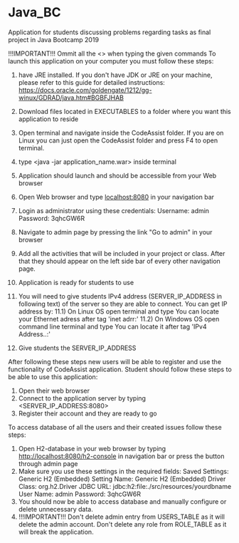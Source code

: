 # Java_BC
Application for students discussing problems regarding tasks as final project in Java Bootcamp 2019

!!!IMPORTANT!!! Ommit all the <> when typing the given commands
To launch this application on your computer you must follow these steps:
  1) have JRE installed. If you don't have JDK or JRE on your machine, please refer to this guide for detailed instructions:
  https://docs.oracle.com/goldengate/1212/gg-winux/GDRAD/java.htm#BGBFJHAB

  2) Download files located in EXECUTABLES to a folder where you want this application to reside
  3) Open terminal and navigate inside the CodeAssist folder. If you are on Linux you can just open the CodeAssist folder and press       F4 to open terminal.
  4) type <java -jar application_name.war> inside terminal
  5) Application should launch and should be accessible from your Web browser
  6) Open Web browser and type <localhost:8080> in your navigation bar
  7) Login as administrator using these credentials:
   Username: admin
   Password: 3qhcGW6R
  8) Navigate to admin page by pressing the link "Go to admin" in your browser
  9) Add all the activities that will be included in your project or class. After that they should appear on the left side bar of every other navigation page.
  10) Application is ready for students to use
  11) You will need to give students IPv4 address (SERVER_IP_ADDRESS in following text) of the server so they are able to connect. You can get IP address by:
      11.1) On Linux OS open terminal and type <ifconfig>
            You can locate your Ethernet adress after tag 'inet adrr:'
      11.2) On Windows OS open command line terminal and type <ipconfig>
            You can locate it after tag 'IPv4 Address..:'
  12) Give students the SERVER_IP_ADDRESS 
  
After following these steps new users will be able to register and use the functionality of CodeAssist application.
Student should follow these steps to be able to use this application:
  1) Open their web browser
  2) Connect to the application server by typing <SERVER_IP_ADDRESS:8080>
  3) Register their account and they are ready to go


To access database of all the users and their created issues follow these steps:
  1) Open H2-database in your web browser by typing <http://localhost:8080/h2-console> in navigation bar or press the button through admin page
  2) Make sure you use these settings in the required fields:
    Saved Settings: Generic H2 (Embedded)
    Setting Name: Generic H2 (Embedded)
    Driver Class: org.h2.Driver
    JDBC URL: jdbc:h2:file:./src/resources/yourdbname
    User Name: admin
    Password: 3qhcGW6R
 3) You should now be able to access database and manually configure or delete unnecessary data.
 4) !!!IMPORTANT!!! Don't delete admin entry from USERS_TABLE as it will delete the admin account. Don't delete any role from ROLE_TABLE as it will break the application.
 
